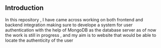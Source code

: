 ## Introduction
In this repository , I have came across working on both frontend and backend integration making sure to develope a system for user authentication  with the help of MongoDB as the database server 
as of now the work is still in progress , and my aim is to website that would be able to locate the authenticity of the user  
